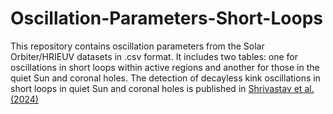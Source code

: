 # Oscillation-Parameters-Short-Loops
This repository contains oscillation parameters from the Solar Orbiter/HRIEUV datasets in .csv format. It includes two tables: one for oscillations in short loops within active regions and another for those in the quiet Sun and coronal holes. The detection of decayless kink oscillations in short loops in quiet Sun and coronal holes is published in [Shrivastav et al. (2024)](https://www.aanda.org/articles/aa/full_html/2024/05/aa46670-23/aa46670-23.html) 
